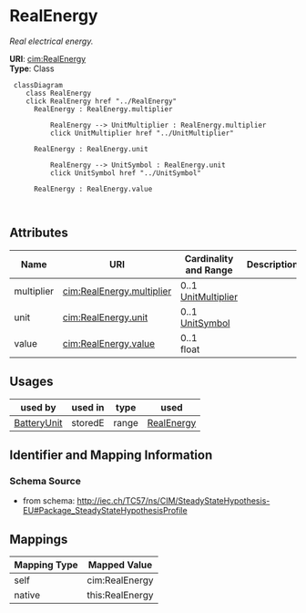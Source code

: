 # RealEnergy


_Real electrical energy._





**URI**: [cim:RealEnergy](http://iec.ch/TC57/CIM100#RealEnergy)<br />
**Type**: Class




```mermaid
 classDiagram
    class RealEnergy
    click RealEnergy href "../RealEnergy"
      RealEnergy : RealEnergy.multiplier
        
          RealEnergy --> UnitMultiplier : RealEnergy.multiplier
          click UnitMultiplier href "../UnitMultiplier"
        
      RealEnergy : RealEnergy.unit
        
          RealEnergy --> UnitSymbol : RealEnergy.unit
          click UnitSymbol href "../UnitSymbol"
        
      RealEnergy : RealEnergy.value
        
      
```




<!-- no inheritance hierarchy -->


## Attributes


| Name | URI | Cardinality and Range | Description | Inheritance |
| ---  | --- | --- | --- | --- |
| multiplier | [cim:RealEnergy.multiplier](http://iec.ch/TC57/CIM100#RealEnergy.multiplier) | 0..1 <br />  [UnitMultiplier](UnitMultiplier.md)  |  | direct |
| unit | [cim:RealEnergy.unit](http://iec.ch/TC57/CIM100#RealEnergy.unit) | 0..1 <br />  [UnitSymbol](UnitSymbol.md)  |  | direct |
| value | [cim:RealEnergy.value](http://iec.ch/TC57/CIM100#RealEnergy.value) | 0..1 <br />  float  |  | direct |





## Usages

| used by | used in | type | used |
| ---  | --- | --- | --- |
| [BatteryUnit](BatteryUnit.md) | storedE | range | [RealEnergy](RealEnergy.md) |






## Identifier and Mapping Information







### Schema Source


* from schema: http://iec.ch/TC57/ns/CIM/SteadyStateHypothesis-EU#Package_SteadyStateHypothesisProfile





## Mappings

| Mapping Type | Mapped Value |
| ---  | ---  |
| self | cim:RealEnergy |
| native | this:RealEnergy |




